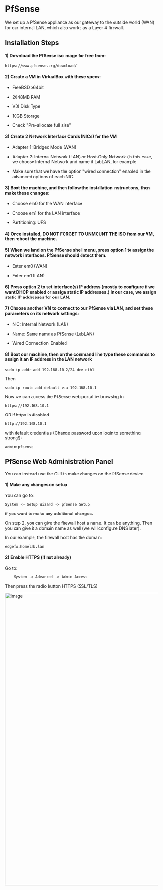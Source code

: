 # PfSense

We set up a PfSense appliance as our gateway to the outside world (WAN) for our internal LAN, which also works as a Layer 4 firewall.

## Installation Steps

#### 1) Download the PfSense iso image for free from:

    https://www.pfsense.org/download/

#### 2) Create a VM in VirtualBox with these specs:

 - FreeBSD x64bit

 - 2048MB RAM

 - VDI Disk Type

 - 10GB Storage

 - Check "Pre-allocate full size"

#### 3) Create 2 Network Interface Cards (NICs) for the VM

 - Adapter 1: Bridged Mode (WAN)

 - Adapter 2: Internal Network (LAN) or Host-Only Network (in this case, we choose Internal Network and name it LabLAN, for example

 - Make sure that we have the option "wired connection" enabled in the advanced options of each NIC.

#### 3) Boot the machine, and then follow the installation instructions, then make these changes:

 - Choose em0 for the WAN interface

 - Choose em1 for the LAN interface

 - Partitioning: UFS

#### 4) Once installed, DO NOT FORGET TO UNMOUNT THE ISO from our VM, then reboot the machine.

#### 5) When we land on the PfSense shell menu, press option 1 to assign the network interfaces. PfSense should detect them.
 
 - Enter em0 (WAN)

 - Enter em1 (LAN)

#### 6) Press option 2 to set interface(s) IP address (mostly to configure if we want DHCP enabled or assign static IP addresses.) In our case, we assign static IP addresses for our LAN.

#### 7) Choose another VM to connect to our PfSense via LAN, and set these parameters on its network settings:

 - NIC: Internal Network (LAN)

 - Name: Same name as PfSense (LabLAN)

 - Wired Connection: Enabled

#### 8) Boot our machine, then on the command line type these commands to assign it an IP address in the LAN network

    sudo ip addr add 192.168.10.2/24 dev eth1

Then

    sudo ip route add default via 192.168.10.1

Now we can access the PfSense web portal by browsing in

    https://192.168.10.1 
    
OR if https is disabled 
    
    http://192.168.10.1

with default credentials (Change password upon login to something strong!):

    admin:pfsense

## PfSense Web Administration Panel

You can instead use the GUI to make changes on the PfSense device.

#### 1) Make any changes on setup

You can go to: 

    System -> Setup Wizard -> pfSense Setup

if you want to make any additional changes.

On step 2, you can give the firewall host a name. It can be anything. Then you can give it a domain name as well (we will configure DNS later).

In our example, the firewall host has the domain:

    edgefw.homelab.lan

#### 2) Enable HTTPS (if not already)

Go to:

        System -> Advanced -> Admin Access

Then press the radio button HTTPS (SSL/TLS)

<img width="1919" height="959" alt="image" src="https://github.com/user-attachments/assets/decc3379-a6af-4fb6-92c7-6263198296ed" />
